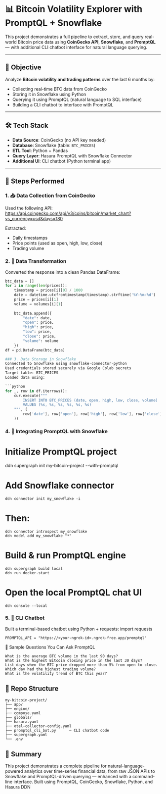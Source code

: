 # 📊 Bitcoin Volatility Explorer with PromptQL + Snowflake

This project demonstrates a full pipeline to extract, store, and query real-world Bitcoin price data using **CoinGecko API**, **Snowflake**, and **PromptQL** — with additional CLI chatbot interface for natural language querying.

---

## 📌 Objective

Analyze **Bitcoin volatility and trading patterns** over the last 6 months by:

- Collecting real-time BTC data from CoinGecko
- Storing it in Snowflake using Python
- Querying it using PromptQL (natural language to SQL interface)
- Building a CLI chatbot to interface with PromptQL

---

## 🛠️ Tech Stack

- **Data Source**: CoinGecko (no API key needed)
- **Database**: Snowflake (table: `BTC_PRICES`)
- **ETL Tool**: Python + Pandas
- **Query Layer**: Hasura PromptQL with Snowflake Connector
- **Additional UI**: CLI chatbot (Python terminal app)

---

## 🚀 Steps Performed

### 1. 📥 Data Collection from CoinGecko

Used the following API:
https://api.coingecko.com/api/v3/coins/bitcoin/market_chart?vs_currency=usd&days=180

Extracted:
- Daily timestamps
- Price points (used as open, high, low, close)
- Trading volume

### 2. 🧮 Data Transformation

Converted the response into a clean Pandas DataFrame:

```python
btc_data = []
for i in range(len(prices)):
    timestamp = prices[i][0] / 1000
    date = datetime.utcfromtimestamp(timestamp).strftime('%Y-%m-%d')
    price = prices[i][1]
    volume = volumes[i][1]
    
    btc_data.append({
        "date": date,
        "open": price,
        "high": price,
        "low": price,
        "close": price,
        "volume": volume
    })
df = pd.DataFrame(btc_data)

### 3. Data Storage in Snowflake
Connected to Snowflake using snowflake-connector-python
Used credentials stored securely via Google Colab secrets
Target table: BTC_PRICES
Loaded data using:

```python
for _, row in df.iterrows():
    cur.execute("""
        INSERT INTO BTC_PRICES (date, open, high, low, close, volume)
        VALUES (%s, %s, %s, %s, %s, %s)
    """, (
        row['date'], row['open'], row['high'], row['low'], row['close'], row['volume']
    ))
```

### 4. 🔌 Integrating PromptQL with Snowflake
# Initialize PromptQL project
ddn supergraph init my-bitcoin-project --with-promptql

# Add Snowflake connector
```ddn connector init my_snowflake -i```

# Then:
```
ddn connector introspect my_snowflake
ddn model add my_snowflake "*"
```

# Build & run PromptQL engine
```
ddn supergraph build local
ddn run docker-start
```

# Open the local PromptQL chat UI
```
ddn console --local
```
### 5. 💬 CLI Chatbot
Built a terminal-based chatbot using Python + requests:
import requests
```
PROMPTQL_API = "https://<your-ngrok-id>.ngrok-free.app/promptql"
```

🧪 Sample Questions You Can Ask PromptQL
```
What is the average BTC volume in the last 90 days?
What is the highest Bitcoin closing price in the last 30 days?
List days when the BTC price dropped more than 5% from open to close.
Which day had the highest trading volume?
What is the volatility trend of BTC this year?
```

## 📁 Repo Structure
```
my-bitcoin-project/
├── app/
├── engine/
├── compose.yaml
├── globals/
├── hasura.yaml
├── otel-collector-config.yaml
├── promptql_cli_bot.py      ← CLI chatbot code
├── supergraph.yaml
└── .env
```

## 🏁 Summary
This project demonstrates a complete pipeline for natural-language-powered analytics over time-series financial data, from raw JSON APIs to Snowflake and PromptQL-driven querying — enhanced with a command-line interface.
Built using PromptQL, CoinGecko, Snowflake, Python, and Hasura DDN


